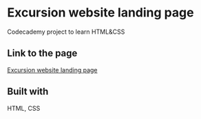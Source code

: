 # Excursion website landing page

Codecademy project to learn HTML&CSS

## Link to the page

[Excursion website landing page](https://dimterion.github.io/Excursion-website-landing-page/)

## Built with

HTML, CSS
